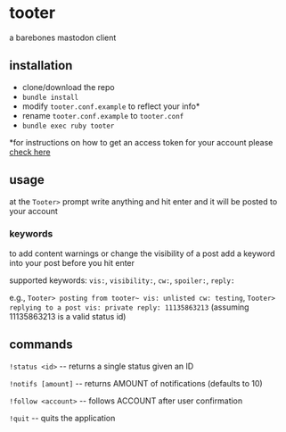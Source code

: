 # tooter

a barebones mastodon client

## installation

- clone/download the repo
- `bundle install`
- modify `tooter.conf.example` to reflect your info*
- rename `tooter.conf.example` to `tooter.conf`
- `bundle exec ruby tooter`

*for instructions on how to get an access token for your account please [check here](https://github.com/theZacAttacks/silence#getting-an-access-token)

## usage

at the `Tooter>` prompt write anything and hit enter and it will be posted to your account

### keywords

to add content warnings or change the visibility of a post add a keyword into your post before you hit enter

supported keywords: `vis:`, `visibility:`, `cw:`, `spoiler:`, `reply:`

e.g., `Tooter> posting from tooter~ vis: unlisted cw: testing`, `Tooter> replying to a post vis: private reply: 11135863213` (assuming 11135863213 is a valid status id)

## commands

`!status <id>` -- returns a single status given an ID

`!notifs [amount]` -- returns AMOUNT of notifications (defaults to 10)

`!follow <account>` -- follows ACCOUNT after user confirmation

`!quit` -- quits the application

